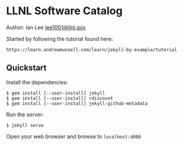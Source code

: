 # LLNL Software Catalog

Author: Ian Lee <lee1001@llnl.gov>

Started by following the tutorial found here:

    https://learn.andrewmunsell.com/learn/jekyll-by-example/tutorial

## Quickstart

Install the dependencies:

    $ gem install [--user-install] jekyll
    $ gem install [--user-install] rdiscount
    $ gem install [--user-install] jekyll-github-metadata

Run the server:

    $ jekyll serve

Open your web browser and browse to `localhost:4000`
